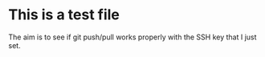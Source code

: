 # This is a test file
The aim is to see if git push/pull works properly with the SSH key that I just set.